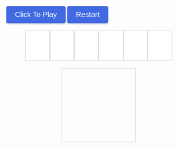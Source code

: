 <!DOCTYPE html>
<html>
<head>
  <link rel="stylesheet" href="./geo/style.css" />
  <title>GeoGuesser</title>
  <style>
    body {
      background-image: url('geo/earth.png');
      background-repeat: no-repeat;
      background-size: cover;
      font-family: Arial, sans-serif;
    }

    .button-container {
      display: flex;
      justify-content: center;
      margin-bottom: 20px;
    }

    .button {
      display: inline-block;
      background-color: #4169E1;
      color: white;
      padding: 12px 24px;
      font-size: 20px;
      border: none;
      border-radius: 5px;
      cursor: pointer;
      box-shadow: 0 2px 4px rgba(0, 0, 0, 0.2);
      transition: background-color 0.3s ease;
    }

    .button:hover {
      background-color: #6495ED;
    }

    .container {
      display: flex;
      justify-content: center;
      align-items: center;
      flex-direction: column;
      padding: 20px;
    }

    .board {
      display: flex;
      justify-content: space-between;
      width: 400px;
    }

    .cell {
      display: flex;
      justify-content: center;
      align-items: center;
      width: 80px;
      height: 80px;
      font-size: 24px;
      background-color: #FFFFFF;
      border: 1px solid #CCCCCC;
    }

    .picture {
      margin-top: 20px;
      width: 200px;
      height: 200px;
      background-size: cover;
      background-position: center;
      border: 1px solid #CCCCCC;
    }

    .text {
      margin-top: 20px;
      font-size: 24px;
      color: #FFFFFF;
    }

    .bigmap {
      margin-top: 20px;
      width: 400px;
      height: 400px;
      background-size: cover;
      background-position: center;
      border: 1px solid #CCCCCC;
    }
  </style>
</head>
<body>
  <div class="button-container">
    <button class="button" id="button" onclick="promptUsername()">Click To Play</button>
    <button class="button" onclick="reloadPage()">Restart</button>
  </div>
  <div class="container">
    <div class="board" id="board">
      <div class="cell" id="a" onclick="button('a')"></div>
      <div class="cell" id="b" onclick="button('b')"></div>
      <div class="cell" id="c" onclick="button('c')"></div>
      <div class="cell" id="d" onclick="button('d')"></div>
      <div class="cell" id="e" onclick="pin()"></div> <!--smallest division-->
      <canvas class="cell" id="bigmap"></canvas>
    </div>
    <div class="picture" id="picture"></div>
    <div class="text" id="text"></div>
  </div>
</body>
<script>
  let avals = {
    "aa": [0,0],
    "ab": [702,0],
    "ac": [0,702],
    "ad": [702,702],
    "ba": [1404,0],
    "bb": [2106,0],
    "bc": [1404,702],
    "bd": [2106,702],
    "ca": [0,1404],
    "cb": [702,1404],
    "cc": [0,2106],
    "cd": [702,2106],
    "da": [1404,1404],
    "db": [2106,1404],
    "dc": [1404,2106],
    "dd": [2106,2106]
  };
  let places = [
    ["stoneranch", "dc", 502, 344],
    ["watertower", "ba", 456, 501],
    ["koala", "dd", 22, 456],
    ["dnhsparking", "da", 167, 293]
  ];
  let play = 0;
  let pid1 = ""; //first square pin id to zoom out
  let pid2 = ""; // smallest square pin id
  let locx = 0; // location x value
  let locy = 0; //location y value
  let locname = "";
  let letters = ["a", "b", "c", "d"];

  function promptUsername() {
    var username = prompt("Enter your username:");
    if (username !== null && username !== "") {
      // Username is not empty and has been entered
      // Store the username in a variable or perform any desired actions
      // For example, you can log the username to the console
      console.log("Username entered:", username);
    } else {
      // No username entered or canceled by the user
      // Handle this case as per your requirements
    }
    initialize(); // Call the initialize function to start the game
  }

  function promptUsername() {
    var username = prompt("Enter your username:");
    if (username !== null && username !== "") {
      // Username is not empty and has been entered
      // Store the username in a variable or perform any desired actions
      // For example, you can log the username to the console
      console.log("Username entered:", username);
    } else {
      // No username entered or canceled by the user
      // Handle this case as per your requirements
    }
    initialize(); // Call the initialize function to start the game
  }
  function initialize() {
    play = 1;
    let i = 0;
    while (i < 4) {
      let val = "url('geo/" + letters[i] + ".png')";
      document.getElementById(letters[i]).className = "cell1";
      document.getElementById(letters[i]).style.backgroundImage = val;
      i += 1;
    }
    //pick random place
    let j = Math.floor(Math.random() * places.length);
    locname = places[j][0];
    let lid = places[j][1];
    locx = places[j][2] + avals[lid][0];
    locy = places[j][3] + avals[lid][1];
    document.getElementById("picture").className = "cell4";
    document.getElementById("picture").style.backgroundImage = "url('geo/" + locname + ".png')";
    document.getElementById("button").remove();
    console.log(document.getElementById("picture").style.backgroundImage);
    console.log(locname);
    console.log(lid);
    console.log(locx);
    console.log(locy);
  }
  function button(id) {
    if (play == 0 || play == 2) {
      return;
    }
    let i = 0;
    let j = 0;
    if (document.getElementById("a").innerHTML.length == 1) {
      pid1 = document.getElementById(String(id)).innerHTML;
      console.log(pid1);
      while (i < 4) {
        document.getElementById(letters[i]).innerHTML = String(id) + letters[i];
        i += 1;
      }
      while (j < 4) {
        document.getElementById(letters[j]).style.backgroundImage = "url('geo/" + String(document.getElementById(letters[j]).innerHTML) + ".png')";
        console.log(document.getElementById(letters[j]).style.backgroundImage);
        j += 1;
      }
    } else {
      let x = document.getElementById(String(id)).innerHTML;
      pid2 = x; //pin id is set to smallest square division
      while (i < 4) {
        document.getElementById(letters[i]).className = "cell3";
        i += 1;
      }
      document.getElementById("e").className = "cell2";
      document.getElementById("e").style.backgroundImage = "url('geo/r" + x + ".png')";
    }
  }
  function pin() {
    var eCell = document.getElementById("e");
    eCell.addEventListener("click", end);
  }
  function end(event) {
    if (play == 0 || play == 2) {
      return;
    }
    play = 2;
    var eCell = document.getElementById("e");
    var eRect = eCell.getBoundingClientRect();
    var x = event.clientX - eRect.left;
    var y = event.clientY - eRect.top;
    let diffx = Math.abs(locx - (x + avals[pid2][0]));
    let diffy = Math.abs(locy - (y + avals[pid2][1]));
    let dist = Math.floor(Math.sqrt((diffx ** 2) + (diffy ** 2)) * 1.589);
    console.log("distance: " + String(dist) + " meters");
    document.getElementById("text").innerHTML = "You were " + String(dist) + " meters from the location";
    document.getElementById("e").className = "cell3";
    document.getElementById("bigmap").className = "cell2";
    document.getElementById("bigmap").style.backgroundImage = "url('geo/bigmap.png')";
    var c = document.getElementById("bigmap");
    var ctx = c.getContext("2d");
    ctx.beginPath();
    ctx.arc(x + avals[pid2][0], y + avals[pid2][1], 5, 0, 2 * Math.PI);
    ctx.fillStyle = "red";
    ctx.fill();
    ctx.lineWidth = 3;
    ctx.strokeStyle = "red";
    ctx.stroke();
  }
  function reloadPage() {
    location.reload();
  }
</script>
